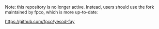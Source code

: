 Note: this repository is no longer active. Instead, users should use the fork
maintained by fpco, which is more up-to-date:


https://github.com/fpco/yesod-fay

